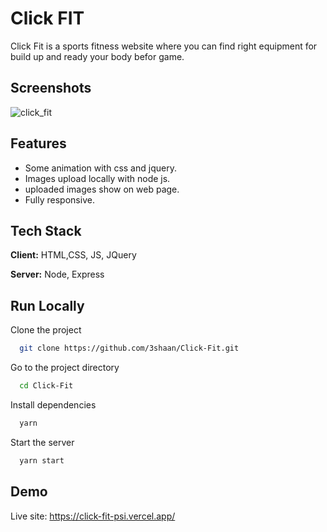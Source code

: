 
# Click FIT


Click Fit is a sports fitness website where you can find right equipment for build up and ready your body befor game.


## Screenshots

![click_fit](https://github.com/3shaan/Click-Fit/assets/108886711/425143b1-74ce-46c6-bfe7-1814ac60b664)


## Features

- Some animation with css and jquery.
- Images upload locally with node js.
- uploaded images show on web page.
- Fully responsive.


## Tech Stack

**Client:** HTML,CSS, JS, JQuery

**Server:** Node, Express


## Run Locally

Clone the project

```bash
  git clone https://github.com/3shaan/Click-Fit.git
```

Go to the project directory

```bash
  cd Click-Fit
```

Install dependencies

```bash
  yarn
```

Start the server

```bash
  yarn start
```


## Demo

Live site: https://click-fit-psi.vercel.app/




